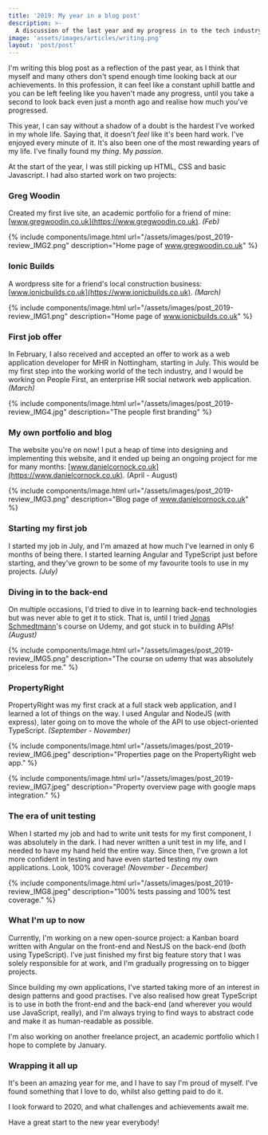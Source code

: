 ```yaml
---
title: '2019: My year in a blog post'
description: >-
  A discussion of the last year and my progress in to the tech industry.
image: 'assets/images/articles/writing.png'
layout: 'post/post'
---
```


I'm writing this blog post as a reflection of the past year, as I think that myself and many others don't spend enough time looking back at our achievements. In this profession, it can feel like a constant uphill battle and you can be left feeling like you haven't made any progress, until you take a second to look back even just a month ago and realise how much you've progressed.

This year, I can say without a shadow of a doubt is the hardest I've worked in my whole life. Saying that, it doesn't _feel_ like it's been hard work. I've enjoyed every minute of it. It's also been one of the most rewarding years of my life. I've finally found my _thing_. My _passion_.

At the start of the year, I was still picking up HTML, CSS and basic Javascript. I had also started work on two projects:

### Greg Woodin

Created my first live site, an academic portfolio for a friend of mine: [www.gregwoodin.co.uk](https://www.gregwoodin.co.uk). _(Feb)_

{% include components/image.html
  url="/assets/images/post_2019-review_IMG2.png"
  description="Home page of www.gregwoodin.co.uk" %}

### Ionic Builds

A wordpress site for a friend's local construction business: [www.ionicbuilds.co.uk](https://www.ionicbuilds.co.uk). _(March)_

{% include components/image.html
  url="/assets/images/post_2019-review_IMG1.png"
  description="Home page of www.ionicbuilds.co.uk" %}

### First job offer

In February, I also received and accepted an offer to work as a web application developer for MHR in Nottingham, starting in July. This would be my first step into the working world of the tech industry, and I would be working on People First, an enterprise HR social network web application. _(March)_

{% include components/image.html
  url="/assets/images/post_2019-review_IMG4.jpg"
  description="The people first branding" %}

### My own portfolio and blog

The website you're on now! I put a heap of time into designing and implementing this website, and it ended up being an ongoing project for me for many months: [www.danielcornock.co.uk](https://www.danielcornock.co.uk). (April - August)

{% include components/image.html
  url="/assets/images/post_2019-review_IMG3.png"
  description="Blog page of www.danielcornock.co.uk" %}

### Starting my first job

I started my job in July, and I'm amazed at how much I've learned in only 6 months of being there. I started learning Angular and TypeScript just before starting, and they've grown to be some of my favourite tools to use in my projects. _(July)_

### Diving in to the back-end

On multiple occasions, I'd tried to dive in to learning back-end technologies but was never able to get it to stick. That is, until I tried [Jonas Schmedtmann](https://www.udemy.com/user/jonasschmedtmann/)'s course on Udemy, and got stuck in to building APIs! _(August)_

{% include components/image.html
  url="/assets/images/post_2019-review_IMG5.png"
  description="The course on udemy that was absolutely priceless for me." %}

### PropertyRight

PropertyRight was my first crack at a full stack web application, and I learned a lot of things on the way. I used Angular and NodeJS (with express), later going on to move the whole of the API to use object-oriented TypeScript. _(September - November)_

{% include components/image.html
  url="/assets/images/post_2019-review_IMG6.jpeg"
  description="Properties page on the PropertyRight web app." %}

{% include components/image.html
  url="/assets/images/post_2019-review_IMG7.jpeg"
  description="Property overview page with google maps integration." %}

### The era of unit testing

When I started my job and had to write unit tests for my first component, I was absolutely in the dark. I had never written a unit test in my life, and I needed to have my hand held the entire way. Since then, I've grown a lot more confident in testing and have even started testing my own applications. Look, 100% coverage! _(November - December)_

{% include components/image.html
  url="/assets/images/post_2019-review_IMG8.jpeg"
  description="100% tests passing and 100% test coverage." %}

### What I'm up to now

Currently, I'm working on a new open-source project: a Kanban board written with Angular on the front-end and NestJS on the back-end (both using TypeScript). I've just finished my first big feature story that I was solely responsible for at work, and I'm gradually progressing on to bigger projects.

Since building my own applications, I've started taking more of an interest in design patterns and good practises. I've also realised how great TypeScript is to use in both the front-end and the back-end (and wherever you would use JavaScript, really), and I'm always trying to find ways to abstract code and make it as human-readable as possible.

I'm also working on another freelance project, an academic portfolio which I hope to complete by January.

### Wrapping it all up

It's been an amazing year for me, and I have to say I'm proud of myself. I've found something that I love to do, whilst also getting paid to do it.

I look forward to 2020, and what challenges and achievements await me.

Have a great start to the new year everybody!
